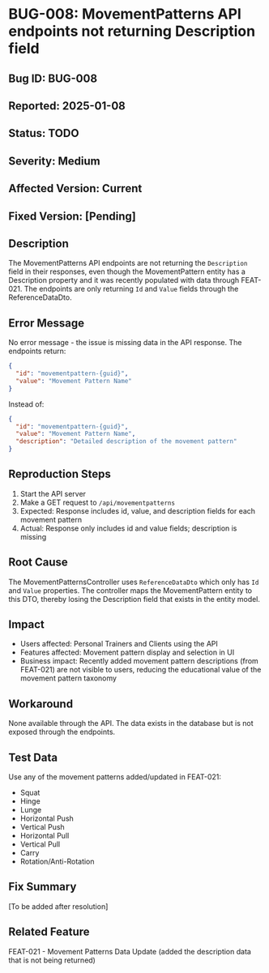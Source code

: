 # BUG-008: MovementPatterns API endpoints not returning Description field

## Bug ID: BUG-008
## Reported: 2025-01-08
## Status: TODO
## Severity: Medium
## Affected Version: Current
## Fixed Version: [Pending]

## Description
The MovementPatterns API endpoints are not returning the `Description` field in their responses, even though the MovementPattern entity has a Description property and it was recently populated with data through FEAT-021. The endpoints are only returning `Id` and `Value` fields through the ReferenceDataDto.

## Error Message
No error message - the issue is missing data in the API response. The endpoints return:
```json
{
  "id": "movementpattern-{guid}",
  "value": "Movement Pattern Name"
}
```

Instead of:
```json
{
  "id": "movementpattern-{guid}",
  "value": "Movement Pattern Name",
  "description": "Detailed description of the movement pattern"
}
```

## Reproduction Steps
1. Start the API server
2. Make a GET request to `/api/movementpatterns`
3. Expected: Response includes id, value, and description fields for each movement pattern
4. Actual: Response only includes id and value fields; description is missing

## Root Cause
The MovementPatternsController uses `ReferenceDataDto` which only has `Id` and `Value` properties. The controller maps the MovementPattern entity to this DTO, thereby losing the Description field that exists in the entity model.

## Impact
- Users affected: Personal Trainers and Clients using the API
- Features affected: Movement pattern display and selection in UI
- Business impact: Recently added movement pattern descriptions (from FEAT-021) are not visible to users, reducing the educational value of the movement pattern taxonomy

## Workaround
None available through the API. The data exists in the database but is not exposed through the endpoints.

## Test Data
Use any of the movement patterns added/updated in FEAT-021:
- Squat
- Hinge
- Lunge
- Horizontal Push
- Vertical Push
- Horizontal Pull
- Vertical Pull
- Carry
- Rotation/Anti-Rotation

## Fix Summary
[To be added after resolution]

## Related Feature
FEAT-021 - Movement Patterns Data Update (added the description data that is not being returned)
